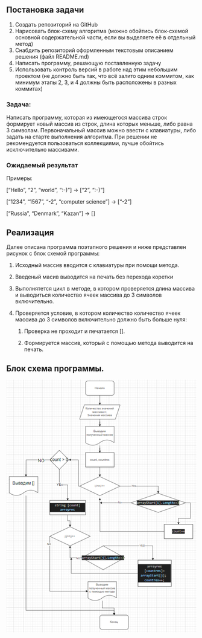 ## Постановка задачи

1. Создать репозиторий на GitHub
2. Нарисовать блок-схему алгоритма (можно обойтись блок-схемой основной содержательной части, если вы выделяете её в отдельный метод)
3. Снабдить репозиторий оформленным текстовым описанием решения (файл README.md)
4. Написать программу, решающую поставленную задачу
5. Использовать контроль версий в работе над этим небольшим проектом (не должно быть так, что всё залито одним коммитом, как минимум этапы 2, 3, и 4 должны быть расположены в разных коммитах)

### Задача: 
Написать программу, которая из имеющегося массива строк формирует новый массив из строк, длина которых меньше, либо равна 3 символам. Первоначальный массив можно ввести с клавиатуры, либо задать на старте выполнения алгоритма. При решении не рекомендуется пользоваться коллекциями, лучше обойтись исключительно массивами.

### Ожидаемый результат

Примеры:

[“Hello”, “2”, “world”, “:-)”] → [“2”, “:-)”]

[“1234”, “1567”, “-2”, “computer science”] → [“-2”]

[“Russia”, “Denmark”, “Kazan”] → []

## Реализация

Далее описана программа поэтапного решения и ниже представлен рисунок с блок схемой программы:
1. Исходный массив вводится с клавиатуры при помощи метода. 
2. Введеный масив выводится на печать без перехода коретки
3. Выполнятется цикл в методе, в котором проверяется длина массива и выводиться количество ячеек массива до 3 символов включительно.
4. Проверяется условие, в котором количество количество ячеек массива до 3 символов включительно должно быть больше нуля:

    1. Проверка не проходит и печатается [].

    2. Формируется массив, который с помощью метода выводится на печать.

## Блок схема программы.
![Блок схема](bs.png)

